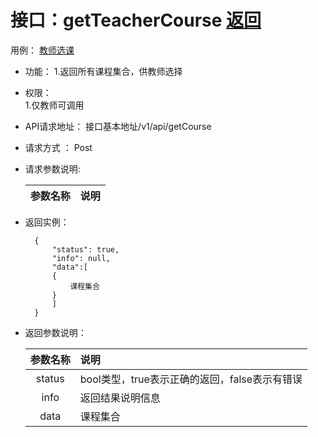 <!-- markdownlint-disable MD033-->
<!-- 禁止MD033类型的警告 https://www.npmjs.com/package/markdownlint -->

# 接口：getTeacherCourse  [返回](../README.md)
用例： [教师选课](../用例/教师选课.md)

- 功能：
       1.返回所有课程集合，供教师选择
    
- 权限：    
       1.仅教师可调用
    
- API请求地址： 
    接口基本地址/v1/api/getCourse

- 请求方式 ：
    Post

- 请求参数说明:        

  |参数名称|说明|
  |:---------:|:--------------------------------------------------------|

- 返回实例：

        {         
            "status": true,
            "info": null,    
            "data":[
            {
                课程集合
            }
            ]
        }
 
- 返回参数说明：    
 
  |参数名称|说明|
  |:---------:|:--------------------------------------------------------|      
  |status|bool类型，true表示正确的返回，false表示有错误|
  |info|返回结果说明信息|
  |data|课程集合|